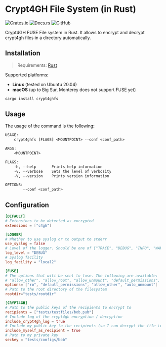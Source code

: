 # Crypt4GH File System (in Rust)

[![Crates.io](https://img.shields.io/crates/v/crypt4ghfs)](https://crates.io/crates/crypt4ghfs)
[![Docs.rs](https://docs.rs/crypt4ghfs/badge.svg)](https://docs.rs/crypt4ghfs/latest/crypt4ghfs)
![GitHub](https://img.shields.io/github/license/EGA-archive/crypt4ghfs-rust)

Crypt4GH FUSE File system in Rust. It allows to encrypt and decrypt crypt4gh files in a directory automatically.

## Installation

> Requirements: [Rust](https://www.rust-lang.org/tools/install)

Supported platforms:

-   **Linux** (tested on Ubuntu 20.04)
-   **macOS** (up to Big Sur, Monterey does not support FUSE yet)

```sh
cargo install crypt4ghfs
```

## Usage

The usage of the command is the following:

```txt
USAGE:
    crypt4ghfs [FLAGS] <MOUNTPOINT> --conf <conf_path>

ARGS:
    <MOUNTPOINT>

FLAGS:
    -h, --help       Prints help information
    -v, --verbose    Sets the level of verbosity
    -V, --version    Prints version information

OPTIONS:
        --conf <conf_path>
```

## Configuration

```toml
[DEFAULT]
# Extensions to be detected as encrypted
extensions = ["c4gh"]

[LOGGER]
# Whether to use syslog or to output to stderr
use_syslog = false
# Level of the logger. Should be one of ["TRACE", "DEBUG", "INFO", "WARN", "CRITICAL"]
log_level = "DEBUG"
# Syslog facility
log_facility = "local2"

[FUSE]
# The options that will be sent to fuse. The following are available:
# "allow_other", "allow_root", "allow_unmount", "default_permissions", "dev", "no_dev", "suid", "no_suid", "ro", "rw", "exec", "no_exec", "atime", "no_atime", "dir_sync", "sync", "async"
options= ["ro", "default_permissions", "allow_other", "auto_unmount"]
# Path to the root directory of the filesystem
rootdir="tests/rootdir"

[CRYPT4GH]
# Path to the public keys of the recipients to encrypt to
recipients = ["tests/testfiles/bob.pub"]
# Include log of the crypt4gh encryption / decryption
include_crypt4gh_log = true
# Include my public key to the recipients (so I can decrypt the file too)
include_myself_as_recipient = true
# Path to my private key
seckey = "tests/configs/bob"
```
